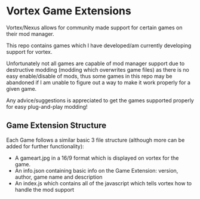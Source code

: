 # Vortex Game Extensions

Vortex/Nexus allows for community made support for certain games on their mod manager.

This repo contains games which I have developed/am currently developing support for vortex.

Unfortunately not all games are capable of mod manager support due to destructive modding (modding which overwrites game files) as there is no easy enable/disable of mods,
thus some games in this repo may be abandoned if I am unable to figure out a way to make it work properly for a given game.

Any advice/suggestions is appreciated to get the games supported properly for easy plug-and-play modding!

## Game Extension Structure

Each Game follows a similar basic 3 file structure (although more can be added for further functionality):

- A gameart.jpg in a 16/9 format which is displayed on vortex for the game.
- An info.json containing basic info on the Game Extension: version, author, game name and description
- An index.js which contains all of the javascript which tells vortex how to handle the mod support
